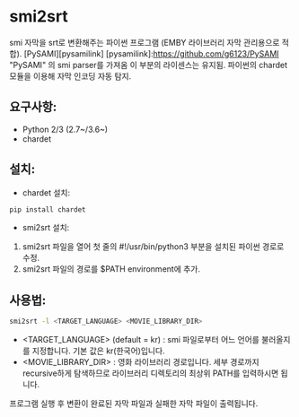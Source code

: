 # smi2srt
smi 자막을 srt로 변환해주는 파이썬 프로그램 (EMBY 라이브러리 자막 관리용으로 적합).
[PySAMI][pysamilink] [pysamilink]:https://github.com/g6123/PySAMI "PySAMI" 의 smi parser를 가져옴 이 부분의 라이센스는 유지됨.
파이썬의 chardet 모듈을 이용해 자막 인코딩 자동 탐지.

## 요구사항:
- Python 2/3 (2.7~/3.6~)
- chardet

## 설치:
- chardet 설치:
~~~bash
pip install chardet
~~~
- smi2srt 설치:
1. smi2srt 파일을 열어 첫 줄의 #!/usr/bin/python3 부분을 설치된 파이썬 경로로 수정.
2. smi2srt 파일의 경로를 $PATH environment에 추가.

## 사용법:
~~~bash
smi2srt -l <TARGET_LANGUAGE> <MOVIE_LIBRARY_DIR>
~~~

- <TARGET_LANGUAGE> (default = kr) : smi 파일로부터 어느 언어를 불러올지를 지정합니다. 기본 값은 kr(한국어)입니다.
- <MOVIE_LIBRARY_DIR> : 영화 라이브러리 경로입니다. 세부 경로까지 recursive하게 탐색하므로 라이브러리 디렉토리의 최상위 PATH를 입력하시면 됩니다.

프로그램 실행 후 변환이 완료된 자막 파일과 실패한 자막 파일이 출력됩니다.
